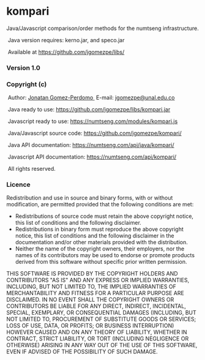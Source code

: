 # kompari
Java/Javascript comparison/order methods for the numtseng infrastructure.

&nbsp;Java version requires: kerno.jar, and speco.jar

&nbsp;Available  at <A HREF="https://github.com/jgomezpe/libs/">https://github.com/jgomezpe/libs/</A>

<h3>Version 1.0</h3>
<h3>Copyright (c)</h3>
&nbsp;Author: <A HREF="https://disi.unal.edu.co/~jgomezpe/"> Jonatan Gomez-Perdomo </A>
&nbsp;E-mail: <A HREF="mailto:jgomezpe@unal.edu.co">jgomezpe@unal.edu.co</A>

&nbsp;Java ready to use: <A HREF="https://github.com/jgomezpe/libs/kompari.jar">https://github.com/jgomezpe/libs/kompari.jar</A>

&nbsp;Javascript ready to use: <A HREF="https://numtseng.com/modules/kompari.js">https://numtseng.com/modules/kompari.js</A>

&nbsp;Java/Javascript source code: <A HREF="https://github.com/jgomezpe/kompari/">https://github.com/jgomezpe/kompari/</A>

&nbsp;Java API documentation: <A HREF="https://numtseng.com/api/java/kompari/">https://numtseng.com/api/java/kompari/</A>

&nbsp;Javascript API documentation: <A HREF="https://numtseng.com/api/kompari/">https://numtseng.com/api/kompari/</A>

&nbsp;All rights reserved.

<h3>Licence</h3>
Redistribution and use in source and binary forms, with or without modification, are permitted provided that the following conditions are met:

<ul>
    <li> Redistributions of source code must retain the above copyright notice,
            this list of conditions and the following disclaimer.</li>
    <li> Redistributions in binary form must reproduce the above copyright notice,
            this list of conditions and the following disclaimer in the documentation
            and/or other materials provided with the distribution.</li>
    <li> Neither the name of the copyright owners, their employers, nor the
            names of its contributors may be used to endorse or promote products
            derived from this software without specific prior written permission.</li>
</ul>

THIS SOFTWARE IS PROVIDED BY THE COPYRIGHT HOLDERS AND CONTRIBUTORS "AS IS"
        AND ANY EXPRESS OR IMPLIED WARRANTIES, INCLUDING, BUT NOT LIMITED TO, THE
        IMPLIED WARRANTIES OF MERCHANTABILITY AND FITNESS FOR A PARTICULAR PURPOSE ARE
        DISCLAIMED.  IN NO EVENT SHALL THE COPYRIGHT OWNERS OR CONTRIBUTORS BE
        LIABLE FOR ANY DIRECT, INDIRECT, INCIDENTAL, SPECIAL, EXEMPLARY, OR
        CONSEQUENTIAL DAMAGES (INCLUDING, BUT NOT LIMITED TO, PROCUREMENT OF
        SUBSTITUTE GOODS OR SERVICES; LOSS OF USE, DATA, OR PROFITS; OR BUSINESS INTERRUPTION)
        HOWEVER CAUSED AND ON ANY THEORY OF LIABILITY, WHETHER IN CONTRACT, STRICT LIABILITY,
        OR TORT (INCLUDING NEGLIGENCE OR OTHERWISE) ARISING IN ANY WAY OUT OF THE USE OF 
        THIS SOFTWARE, EVEN IF ADVISED OF THE POSSIBILITY OF SUCH DAMAGE.
